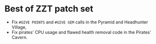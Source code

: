 # Best of ZZT patch set

* Fix `#GIVE POINTS` and `#GIVE GEM` calls in the Pyramid and Headhunter Village,
* Fix pirates' CPU usage and flawed health removal code in the Pirates' Cavern.

